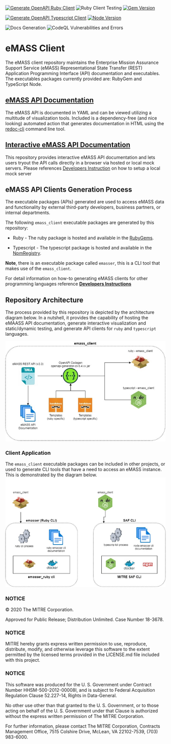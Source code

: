 [![Generate OpenAPI Ruby Client](https://github.com/mitre/emass_client/actions/workflows/generate-ruby-client.yml/badge.svg)](https://github.com/mitre/emass_client/actions/workflows/generate-ruby-client.yml) ![Ruby Client Testing](https://github.com/mitre/emass_client/actions/workflows/test-ruby-client.yml/badge.svg) [![Gem Version](https://badge.fury.io/rb/emass_client.svg)](https://badge.fury.io/rb/emasse_client)

[![Generate OpenAPI Typescript Client](https://github.com/mitre/emass_client/actions/workflows/generate-typescript-client.yml/badge.svg)](https://github.com/mitre/emass_client/actions/workflows/generate-typescript-client.yml) [![Node Version](https://badge.fury.io/js/emass_client.svg)](https://badge.fury.io/js/emass_client)


![Docs Generation](https://github.com/mitre/emasser/actions/workflows/generate_docs.yml/badge.svg) ![CodeQL Vulnerabilities and Errors](https://github.com/mitre/emass_client/actions/workflows/codeql-analysis.yml/badge.svg)


# eMASS Client
The eMASS client repository maintains the Enterprise Mission Assurance Support Service (eMASS) Representational State Transfer (REST) Application Programming Interface (API) documentation and executables. The executables packages currently provided are: RubyGem and TypeScript Node.

## [eMASS API Documentation](https://mitre.github.io/emass_client/docs/redoc/)
The eMASS API is documented in YAML and can be viewed utilizing a multitude of visualization tools. Included is a dependency-free (and nice looking) automated action that generates documentation in HTML using the [redoc-cli](https://www.npmjs.com/package/redoc-cli) command line tool.


## [Interactive eMASS API Documentation](https://mitre.github.io/emass_client/docs/renderer/)
This repository provides interactive eMASS API documentation and lets users tryout the API calls directly in a browser via hosted or local mock servers. Please references [Developers Instruction](docs/developers.md) on how to setup a local mock server

## eMASS API Clients Generation Process
The executable packages (APIs) generated are used to access eMASS data and functionality by external third-party developers, business partners, or internal departments.

The following ```emass_client``` executable packages are generated by this repository:
- Ruby - The ruby package is hosted and available in the [RubyGems](https://rubygems.org). 

- Typescript - The typescript package is hosted and available in the [NpmRegistry](https://npmjs.com).

**Note**, there is an executable package called ```emasser```, this is a CLI tool that makes use of the ```emass_client```.

For detail information on how-to generating eMASS clients for other programming languages reference [**Developers Instructions**](docs/developers.md)


## Repository Architecture
The process provided by this repository is depicted by the architecture diagram below. In a nutshell, it provides the capability of hosting the eMAASS API documentation, generate interactive visualization and static/dynamic testing, and generate API clients for ```ruby``` and ```typescript``` languages. 

![Repository Architecture](images/emass_client_architecture.jpg)

### Client Application
The ``emass_client`` executable packages can be included in other projects, or used to generate  CLI tools that have a need to access an eMASS instance. This is demonstrated by the diagram below.
![Client Architecture](images/emass_client_applications.jpg)

### NOTICE

© 2020 The MITRE Corporation.

Approved for Public Release; Distribution Unlimited. Case Number 18-3678.

### NOTICE

MITRE hereby grants express written permission to use, reproduce, distribute, modify, and otherwise leverage this software to the extent permitted by the licensed terms provided in the LICENSE.md file included with this project.

### NOTICE

This software was produced for the U. S. Government under Contract Number HHSM-500-2012-00008I, and is subject to Federal Acquisition Regulation Clause 52.227-14, Rights in Data-General.

No other use other than that granted to the U. S. Government, or to those acting on behalf of the U. S. Government under that Clause is authorized without the express written permission of The MITRE Corporation.

For further information, please contact The MITRE Corporation, Contracts Management Office, 7515 Colshire Drive, McLean, VA  22102-7539, (703) 983-6000.
